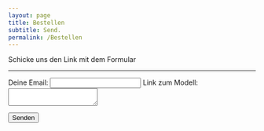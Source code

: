 ```yaml
---
layout: page
title: Bestellen
subtitle: Send.
permalink: /Bestellen
---
```


Schicke uns den Link mit dem Formular

---
 

<form
  action="https://formspree.io/f/xoqryboa"
  method="POST"
>
  <label>
    Deine Email:
    <input type="email" name="Email">
  </label>


  <label>
    Link zum Modell:
    <textarea name="message"></textarea>
  </label>


  <!-- your other form fields go here -->
  <button type="submit">Senden</button>
</form>